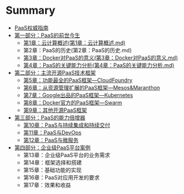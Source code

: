 # Summary

* [PaaS权威指南](README.md)
* [第一部分：PaaS的前世今生](第一部分.md)
    * [第1章：云计算概述\(第1章：云计算概述.md\)](第1章：云计算概述第1章：云计算概述md.md)
    * 第2章：PaaS的历史\(第2章：PaaS的历史.md\)
    * [第3章：Docker对PaaS的意义\(第3章：Docker对PaaS的意义.md\)](第3章：docker对paas的意义第3章：docker对paas的意义md.md)
    * [第4章：PaaS的关键能力分析\(第4章：PaaS的关键能力分析.md\)](第4章：paas的关键能力分析第4章：paas的关键能力分析md.md)
* [第二部分：主流开源PaaS技术框架](第二部分.md)
    * [第5章：功能最全的PaaS框架—CloudFoundry](第五章：功能最全的paas框架—cloudfoundry.md)
    * [第6章：从资源管理扩展的PaaS框架—Mesos&Maranthon](第6章：从资源管理扩展的paas框架—mesosmaranthon.md)
    * [第7章：Google出品的PaaS框架—Kubernetes](第7章：google出品的paas框架—kubernetes.md)
    * [第8章：Docker官方的PaaS框架—Swarm](第8章：docker官方的paas框架—swarm.md)
    * [第9章：其他开源PaaS框架](第9章：其他开源paas框架.md)
* [第三部分：PaaS的能力倍增器](第三部分：paas的能力倍增器.md)
    * [第10章：PaaS与持续集成和持续交付](第10章：paas与持续集成和持续交付.md)
    * [第11章：PaaS与DevOps](第11章：paas与devops.md)
    * [第12章：PaaS与微服务](第12章：paas与微服务.md)
* [第四部分：企业级PaaS平台案例](第四部分：企业级paas平台案例.md)
    * 第13章：企业级PaaS平台的业务需求
    * 第14章：框架选择和搭建
    * 第15章：基础功能的实现
    * 第16章：PaaS对应用开发的要求
    * 第17章：效果和收益

